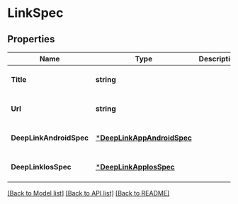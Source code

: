 # LinkSpec

## Properties
Name | Type | Description | Notes
------------ | ------------- | ------------- | -------------
**Title** | **string** |  | [optional] [default to null]
**Url** | **string** |  | [optional] [default to null]
**DeepLinkAndroidSpec** | [***DeepLinkAppAndroidSpec**](deep_link_app_android_spec.md) |  | [optional] [default to null]
**DeepLinkIosSpec** | [***DeepLinkAppIosSpec**](deep_link_app_ios_spec.md) |  | [optional] [default to null]

[[Back to Model list]](../README.md#documentation-for-models) [[Back to API list]](../README.md#documentation-for-api-endpoints) [[Back to README]](../README.md)


